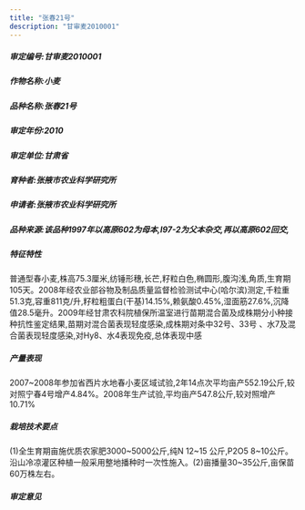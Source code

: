 ```yaml
---
title: "张春21号"
description: "甘审麦2010001"
---
```

##### 审定编号:甘审麦2010001

##### 作物名称:小麦

##### 品种名称:张春21号

##### 审定年份:2010

##### 审定单位:甘肃省

##### 育种者:张掖市农业科学研究所

##### 申请者:张掖市农业科学研究所

##### 品种来源:该品种1997年以高原602为母本,I97-2为父本杂交,再以高原602回交,

##### 特征特性
普通型春小麦,株高75.3厘米,纺锤形穗,长芒,籽粒白色,椭圆形,腹沟浅,角质,生育期105天。2008年经农业部谷物及制品质量监督检验测试中心(哈尔滨)测定,千粒重51.3克,容重811克/升,籽粒粗蛋白(干基)14.15%,赖氨酸0.45%,湿面筋27.6%,沉降值28.5毫升。2009年经甘肃农科院植保所温室进行苗期混合菌及成株期分小种接种抗性鉴定结果,苗期对混合菌表现轻度感染,成株期对条中32号、33号 、水7及混合菌表现轻度感染,对Hy8、水4表现免疫,总体表现中感

##### 产量表现
2007~2008年参加省西片水地春小麦区域试验,2年14点次平均亩产552.19公斤,较对照宁春4号增产4.84%。2008年生产试验,平均亩产547.8公斤,较对照增产10.71%

##### 栽培技术要点
(1)全生育期亩施优质农家肥3000~5000公斤,纯N 12~15 公斤,P2O5 8~10公斤。沿山冷凉灌区种植一般采用整地播种时一次性施入。(2)亩播量30~35公斤,亩保苗60万株左右。

##### 审定意见

